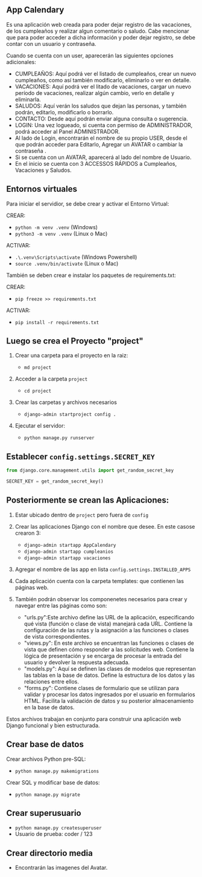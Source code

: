 ## App Calendary 

Es una aplicación web creada para poder dejar registro de las vacaciones, de los cumpleaños y realizar algun comentario o saludo.
Cabe mencionar que para poder acceder a dicha información y poder dejar registro, se debe contar con un usuario y contraseña.

Cuando se cuenta con un user, aparecerán las siguientes opciones adicionales:

- CUMPLEAÑOS: Aquí podrá ver el listado de cumpleaños, crear un nuevo cumpleaños, como así también modificarlo, eliminarlo o ver en detalle.
- VACACIONES: Aquí podrá ver el litado de vacaciones, cargar un nuevo período de vacaciones, realizar algún cambio, verlo en detalle  y eliminarla.
- SALUDOS: Aquí verán los saludos que dejan las personas, y también podrán, editarlo, modificarlo o borrarlo.
- CONTACTO: Desde aquí podrán enviar alguna consulta o sugerencia.
- LOGIN: Una vez logueado, si cuenta con permiso de ADMINISTRADOR, podrá acceder al Panel ADMINISTRADOR.
- Al lado de Login, encontrarán el nombre de su propio USER, desde el que podrán acceder para Editarlo, Agregar un AVATAR o cambiar la contraseña .
- Si se cuenta con un AVATAR, aparecerá al lado del nombre de Usuario.
- En el inicio se cuenta con 3 ACCESSOS RÁPIDOS a Cumpleaños, Vacaciones y Saludos.

## Entornos virtuales


Para iniciar el servidior, se debe crear y activar el Entorno Virtual:

CREAR:
- `python -m venv .venv` (Windows)
- `python3 -m venv .venv` (Linux o Mac)

ACTIVAR:
- `.\.venv\Scripts\activate`  (Windows Powershell)
- `source .venv/bin/activate` (Linux o Mac)

También se deben crear e instalar los paquetes de requirements.txt:

CREAR:
- `pip freeze >> requirements.txt`

ACTIVAR:
- `pip install -r requirements.txt`


## Luego se crea el Proyecto "project"
    
1. Crear una carpeta para el proyecto en la raiz:
    - `md project`

2. Acceder a la carpeta `project`
    - `cd project`

3. Crear las carpetas y archivos necesarios
    - `django-admin startproject config .`

4. Ejecutar el servidor:
    - `python manage.py runserver`


## Establecer `config.settings.SECRET_KEY`

```py
from django.core.management.utils import get_random_secret_key

SECRET_KEY = get_random_secret_key()
```

## Posteriormente se crean las Aplicaciones:

1. Estar ubicado dentro de `project` pero fuera de `config`
    
2. Crear las aplicaciones Django con el nombre que desee. En este casose crearon 3:

    - `django-admin startapp AppCalendary`
    - `django-admin startapp cumpleanios`
    - `django-admin startapp vacaciones`

3. Agregar el nombre de las app en lista `config.settings.INSTALLED_APPS`

4. Cada aplicación cuenta con la carpeta templates: que contienen las páginas web.

5. También podrán observar los componenetes necesarios para crear y navegar entre las páginas como son: 
    - "urls.py":Este archivo define las URL de la aplicación, especificando qué vista (función o clase de vista) manejará cada URL.
                Contiene la configuración de las rutas y la asignación a las funciones o clases de vista correspondientes.
    - "views.py": En este archivo se encuentran las funciones o clases de vista que definen cómo responder a las solicitudes web.
                  Contiene la lógica de presentación y se encarga de procesar la entrada del usuario y devolver la respuesta adecuada.
    - "models.py": Aquí se definen las clases de modelos que representan las tablas en la base de datos.
                   Define la estructura de los datos y las relaciones entre ellos.
    - "forms.py": Contiene clases de formulario que se utilizan para validar y procesar los datos ingresados por el usuario en formularios HTML.
                  Facilita la validación de datos y su posterior almacenamiento en la base de datos.

Estos archivos trabajan en conjunto para construir una aplicación web Django funcional y bien estructurada.

## Crear base de datos

Crear archivos Python pre-SQL:

- `python manage.py makemigrations`

Crear SQL y modificar base de datos:

- `python manage.py migrate`

## Crear superusuario

- `python manage.py createsuperuser`
- Usuario de prueba: coder / 123

## Crear directorio media
- Encontrarán las imagenes del Avatar.